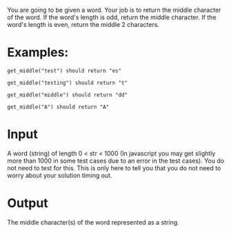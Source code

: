 You are going to be given a word. Your job is to return the middle character of the word. If the word's length is odd, return the middle character. If the word's length is even, return the middle 2 characters.

# Examples:

```
get_middle("test") should return "es"

get_middle("testing") should return "t"

get_middle("middle") should return "dd"

get_middle("A") should return "A"
```

# Input

A word (string) of length 0 < str < 1000 (In javascript you may get slightly more than 1000 in some test cases due to an error in the test cases). You do not need to test for this. This is only here to tell you that you do not need to worry about your solution timing out.

# Output

The middle character(s) of the word represented as a string.
